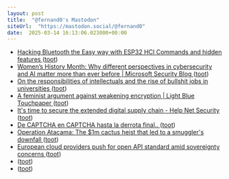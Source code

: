 ```yaml
---
layout: post
title:  "@fernand0's Mastodon"
siteUrl:  "https://mastodon.social/@fernand0"
date:  2025-03-14 16:13:06.023000+00:00
---
```

*  [Hacking Bluetooth the Easy way with ESP32 HCI Commands and hidden features ](https://www.tarlogic.com/blog/hacking-bluetooth-the-easy-way-with-esp32-hci-commands-and-hidden-features) ([toot](https://mastodon.social/@fernand0/114161666360725298))
*  [Women’s History Month: Why different perspectives in cybersecurity and AI matter more than ever before \| Microsoft Security Blog ](https://www.microsoft.com/en-us/security/blog/2025/03/06/womens-history-month-why-different-perspectives-in-cybersecurity-and-ai-matter-more-than-ever-before) ([toot](https://mastodon.social/@fernand0/114161517428593446))
*  [On the responsibilities of intellectuals and the rise of bullshit jobs in universities   ](https://academic.oup.com/brain/article/148/3/687/8058558) ([toot](https://mastodon.social/@fernand0/114160712603180257))
*  [A feminist argument against weakening encryption \| Light Blue Touchpaper ](https://www.lightbluetouchpaper.org/2025/02/11/a-feminist-argument-against-weakening-encryption) ([toot](https://mastodon.social/@fernand0/114160501222533304))
*  [It's time to secure the extended digital supply chain - Help Net Security ](https://www.helpnetsecurity.com/2025/02/12/supply-chain-risk) ([toot](https://mastodon.social/@fernand0/114160296987603820))
*  [De CAPTCHA en CAPTCHA hasta la derrota final.. ](https://mastodon.social/@fernand0/114160260926534743) ([toot](https://mastodon.social/@fernand0/114160260926534743))
*  [Operation Atacama: The $1m cactus heist that led to a smuggler's downfall ](https://www.bbc.com/future/article/20250228-how-italy-and-chile-foiled-an-1m-international-smugglers-cactus-heis) ([toot](https://mastodon.social/@fernand0/114159981514724817))
*  [European cloud providers push for open API standard amid sovereignty concerns ](https://www.computing.co.uk/news/2025/cloud/european-cloud-providers-push-for-open-api-standard-amid-sovereignty-concern) ([toot](https://mastodon.social/@fernand0/114158389688513582))
*  [ ](https://mastodon.social/users/fernand0/statuses/114157637190948091/activity) ([toot](https://mastodon.social/users/fernand0/statuses/114157637190948091/activity))
*  [ ](https://mastodon.social/@vrruiz) ([toot](https://mastodon.social/@fernand0/114157636815265883))
